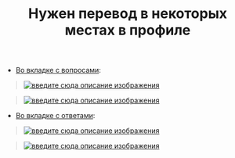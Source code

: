 ﻿---
title: "Нужен перевод в некоторых местах в профиле"
se.owner.user_id: 
se.owner.display_name: "user361068"
se.owner.link: ""
se.link: "https://ru.meta.stackoverflow.com/questions/11893/%d0%9d%d1%83%d0%b6%d0%b5%d0%bd-%d0%bf%d0%b5%d1%80%d0%b5%d0%b2%d0%be%d0%b4-%d0%b2-%d0%bd%d0%b5%d0%ba%d0%be%d1%82%d0%be%d1%80%d1%8b%d1%85-%d0%bc%d0%b5%d1%81%d1%82%d0%b0%d1%85-%d0%b2-%d0%bf%d1%80%d0%be%d1%84%d0%b8%d0%bb%d0%b5"
se.question_id: 11893
se.post_type: question
---
<ul>
<li><a href="https://ru.stackoverflow.com/users/current?tab=questions">Во вкладке с вопросами</a>:</li>
</ul>
<blockquote>
<p><a href="https://i.stack.imgur.com/YdFwL.png" rel="nofollow noreferrer"><img src="https://i.stack.imgur.com/YdFwL.png" alt="введите сюда описание изображения" /></a></p>
</blockquote>
<blockquote>
<p><a href="https://i.stack.imgur.com/fiGqy.png" rel="nofollow noreferrer"><img src="https://i.stack.imgur.com/fiGqy.png" alt="введите сюда описание изображения" /></a></p>
</blockquote>
<ul>
<li><a href="https://ru.stackoverflow.com/users/current?tab=answers">Во вкладке с ответами</a>:</li>
</ul>
<blockquote>
<p><a href="https://i.stack.imgur.com/v8bUE.png" rel="nofollow noreferrer"><img src="https://i.stack.imgur.com/v8bUE.png" alt="введите сюда описание изображения" /></a></p>
</blockquote>
<blockquote>
<p><a href="https://i.stack.imgur.com/S4cYr.png" rel="nofollow noreferrer"><img src="https://i.stack.imgur.com/S4cYr.png" alt="введите сюда описание изображения" /></a></p>
</blockquote>
